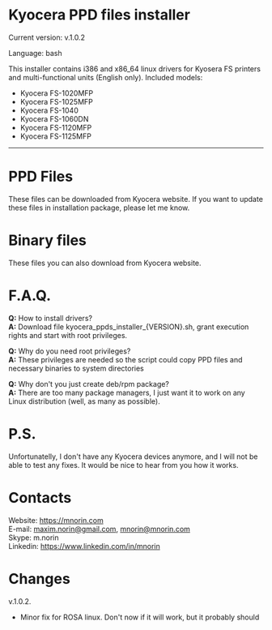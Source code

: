Kyocera PPD files installer
==================

Current version: v.1.0.2

Language: bash

This installer contains i386 and x86_64 linux drivers for Kyosera FS printers and multi-functional units (English only).
Included models:
- Kyocera FS-1020MFP
- Kyocera FS-1025MFP
- Kyocera FS-1040
- Kyocera FS-1060DN
- Kyocera FS-1120MFP
- Kyocera FS-1125MFP

-------

PPD Files
=========

These files can be downloaded from Kyocera website.
If you want to update these files in installation package, please let me know.

Binary files
============

These files you can also download from Kyocera website.

F.A.Q.
======

**Q:** How to install drivers?<br>
**A:** Download file kyocera_ppds_installer_{VERSION}.sh, grant execution rights and start with root privileges.

**Q:** Why do you need root privileges?<br>
**A:** These privileges are needed so the script could copy PPD files and necessary binaries to system directories

**Q:** Why don't you just create deb/rpm package?<br>
**A:** There are too many package managers, I just want it to work on any Linux distribution (well, as many as possible).

P.S.
====

Unfortunatelly, I don't have any Kyocera devices anymore, and I will not be able to test any fixes.
It would be nice to hear from you how it works.

Contacts
========
Website: https://mnorin.com<br>
E-mail: maxim.norin@gmail.com, mnorin@mnorin.com<br>
Skype: m.norin<br>
Linkedin: https://www.linkedin.com/in/mnorin

Changes
=======

v.1.0.2.
- Minor fix for ROSA linux. Don't now if it will work, but it probably should
